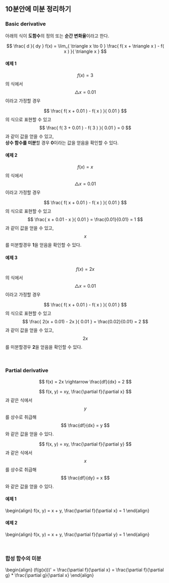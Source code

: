 
## 10분안에 미분 정리하기

### Basic derivative

아래의 식이 **도함수**의 정의 또는 **순간 변화율**이라고 한다.

$$
\frac{ d }{ dy } f(x) = 
\lim_{ \triangle x \to 0 } 
\frac{ f( x + \triangle x ) - f( x ) }{ \triangle x }
$$


#### 예제 1
$$
f(x) = 3
$$
의 식에서 $$ \triangle x = 0.01 $$이라고 가정할 경우<br/>

$$
\frac{ f( x + 0.01 ) - f( x ) }{ 0.01 }
$$
의 식으로 표현할 수 있고<br/>
$$
\frac{ f( 3 + 0.01 ) - f( 3 ) }{ 0.01 } = 0
$$
과 같이 값을 얻을 수 있고,<br/>
**상수 함수를 미분**할 경우 **0**이라는 값을 얻음을 확인할 수 있다.

#### 예제 2
$$
f(x) = x
$$
의 식에서 $$ \triangle x = 0.01 $$이라고 가정할 경우<br/>

$$
\frac{ f( x + 0.01 ) - f( x ) }{ 0.01 }
$$
의 식으로 표현할 수 있고<br/>
$$
\frac{ x + 0.01 - x }{ 0.01 } = \frac{0.01}{0.01} = 1
$$
과 같이 값을 얻을 수 있고,<br/>
$$ x $$를 미분할경우 **1**을 얻음을 확인할 수 있다.

#### 예제 3
$$
f(x) = 2x
$$
의 식에서 $$ \triangle x = 0.01 $$이라고 가정할 경우<br/>

$$
\frac{ f( x + 0.01 ) - f( x ) }{ 0.01 }
$$
의 식으로 표현할 수 있고<br/>
$$
\frac{ 2(x + 0.01) - 2x }{ 0.01 } = \frac{0.02}{0.01} = 2
$$
과 같이 값을 얻을 수 있고,<br/>
$$ 2x $$를 미분할경우 **2**을 얻음을 확인할 수 있다.

<br/>

### Partial derivative
$$
f(x) = 2x \rightarrow \frac{df}{dx} = 2
$$

$$
f(x, y) = xy, \frac{\partial f}{\partial x}
$$
과 같은 식에서 $$ y $$를 상수로 취급해<br/>
$$ \frac{df}{dx} = y $$와 같은 값을 얻을 수 있다.

$$
f(x, y) = xy, \frac{\partial f}{\partial y}
$$
과 같은 식에서 $$ x $$를 상수로 취급해<br/>
$$ \frac{df}{dy} = x $$와 같은 값을 얻을 수 있다.

#### 예제 1
\begin{align} 
f(x, y) = x + y, \frac{\partial f}{\partial x} = 1 
\end{align}

#### 예제 2
\begin{align}
f(x, y) = x + y, \frac{\partial f}{\partial y} = 1 
\end{align}

<br/>

### 합성 함수의 미분
\begin{align}
(f(g(x)))' = \frac{\partial f}{\partial x}
= \frac{\partial f}{\partial g} * \frac{\partial g}{\partial x}
\end{align}
